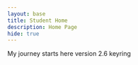 ```yaml
---
layout: base
title: Student Home 
description: Home Page
hide: true
---
```


My journey starts here version 2.6 keyring
